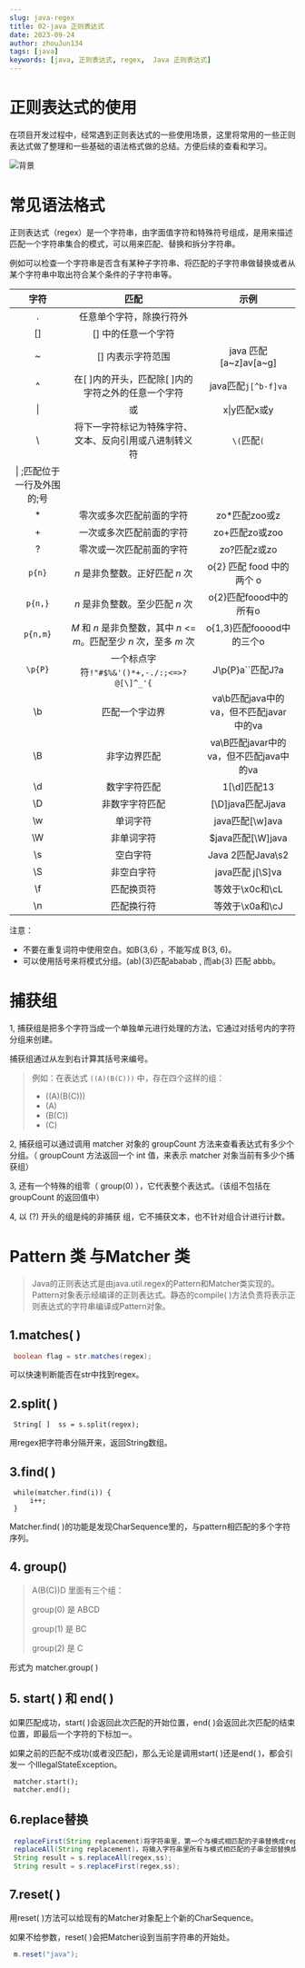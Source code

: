 ```yaml
---
slug: java-regex
title: 02-java 正则表达式
date: 2023-09-24
author: zhouJun134
tags: [java]
keywords: [java, 正则表达式, regex,  Java 正则表达式]
---
```


# 正则表达式的使用

在项目开发过程中，经常遇到正则表达式的一些使用场景，这里将常用的一些正则表达式做了整理和一些基础的语法格式做的总结。方便后续的查看和学习。

<!-- truncate -->
![背景](https://img.zbus.top//zbus/blog/202309241407767.webp)

# 常见语法格式

正则表达式（regex）是一个字符串，由字面值字符和特殊符号组成，是用来描述匹配一个字符串集合的模式，可以用来匹配、替换和拆分字符串。

例如可以检查一个字符串是否含有某种子字符串、将匹配的子字符串做替换或者从某个字符串中取出符合某个条件的子字符串等。

|            字符             |                             匹配                             |                  示例                   |
| :-------------------------: | :----------------------------------------------------------: | :-------------------------------------: |
|              .              |                   任意单个字符，除换行符外                   |                                         |
|             \[]             |                     \[] 中的任意一个字符                     |                                         |
|             \~              |                      \[] 内表示字符范围                      |        java 匹配 \[a~z]av\[a~g]         |
|              ^              |     在\[ ]内的开头，匹配除\[ ]内的字符之外的任意一个字符     |           java匹配`j[^b-f]va`           |
|             \|              |                              或                              |              x\|y匹配x或y               |
|             \\              |    将下一字符标记为特殊字符、文本、反向引用或八进制转义符    |               `\(`匹配`(`               |
| \| ;匹配位于一行及外围的;号 |                                                              |                                         |
|             \*              |                   零次或多次匹配前面的字符                   |             zo\*匹配zoo或z              |
|              +              |                   一次或多次匹配前面的字符                   |             zo+匹配zo或zoo              |
|              ?              |                   零次或一次匹配前面的字符                   |              zo?匹配z或zo               |
|           `p{n}`            |               *n* 是非负整数。正好匹配 *n* 次                |        o{2} 匹配 food 中的两个 o        |
|           `p{n,}`           |               *n* 是非负整数。至少匹配 *n* 次                |         o{2}匹配foood中的所有o          |
|          `p{n,m}`           | *M* 和 *n* 是非负整数，其中 *n* <= *m*。匹配至少 *n* 次，至多 *m* 次 |        o{1,3}匹配fooood中的三个o        |
|           `\p{P}`           |         一个标点字符`!"#$%&'()*+,-./:;<=>?@[\]^_'{`          |           J\p{P}a\`\`匹配J?a            |
|             \b              |                        匹配一个字边界                        | va\b匹配java中的va，但不匹配javar中的va |
|             \B              |                         非字边界匹配                         | va\B匹配javar中的va，但不匹配java中的va |
|             \d              |                         数字字符匹配                         |              1\[\d]匹配13               |
|             \D              |                        非数字字符匹配                        |           \[\D]java匹配Jjava            |
|             \w              |                           单词字符                           |            java匹配\[\w]ava             |
|             \W              |                          非单词字符                          |           \$java匹配\[\W]java           |
|             \s              |                           空白字符                           |            Java 2匹配Java\s2            |
|             \S              |                          非空白字符                          |            java匹配 j\[\S]va            |
|             \f              |                          匹配换页符                          |             等效于\x0c和\cL             |
|             \n              |                          匹配换行符                          |             等效于\x0a和\cJ             |

注意：

*   不要在重复词符中使用空白。如B{3,6} ，不能写成 B{3, 6}。
*   可以使用括号来将模式分组。(ab){3}匹配ababab , 而ab{3} 匹配 abbb。

# 捕获组

1, 捕获组是把多个字符当成一个单独单元进行处理的方法，它通过对括号内的字符分组来创建。

捕获组通过从左到右计算其括号来编号。

> 例如：在表达式 `((A)(B(C)))` 中，存在四个这样的组：
>
> *   ((A)(B(C)))
> *   (A)
> *   (B(C))
> *   (C)

2, 捕获组可以通过调用 matcher 对象的 groupCount 方法来查看表达式有多少个分组。（ groupCount 方法返回一个 int 值，来表示 matcher 对象当前有多少个捕获组）

3, 还有一个特殊的组零（ group(0) ），它代表整个表达式。（该组不包括在 groupCount 的返回值中）

4, 以 (?) 开头的组是纯的非捕获 组，它不捕获文本，也不针对组合计进行计数。

# Pattern 类 与Matcher 类

> Java的正则表达式是由java.util.regex的Pattern和Matcher类实现的。Pattern对象表示经编译的正则表达式。静态的compile( )方法负责将表示正则表达式的字符串编译成Pattern对象。

## 1.matches( )

```java
 boolean flag = str.matches(regex);
```

可以快速判断能否在str中找到regex。

## 2.split( )

     String[ ]  ss = s.split(regex);

用regex把字符串分隔开来，返回String数组。

## 3.find( )

     while(matcher.find(i)) {
         i++;
     }

Matcher.find( )的功能是发现CharSequence里的，与pattern相匹配的多个字符序列。

## 4. group()

> A(B(C))D 里面有三个组：
>
> group(0) 是 ABCD
>
> group(1) 是 BC
>
> group(2) 是 C

形式为 matcher.group( )

## 5. start( ) 和 end( )

如果匹配成功，start( )会返回此次匹配的开始位置，end( )会返回此次匹配的结束位置，即最后一个字符的下标加一。

如果之前的匹配不成功(或者没匹配)，那么无论是调用start( )还是end( )，都会引发一 个IllegalStateException。

     matcher.start();
     matcher.end();

## 6.replace替换

```java
 replaceFirst(String replacement)将字符串里，第一个与模式相匹配的子串替换成replacement。
 replaceAll(String replacement)，将输入字符串里所有与模式相匹配的子串全部替换成replacement。
 String result = s.replaceAll(regex,ss);
 String result = s.replaceFirst(regex,ss);
```

## 7.reset( )

用reset( )方法可以给现有的Matcher对象配上个新的CharSequence。

如果不给参数，reset( )会把Matcher设到当前字符串的开始处。

```java
 m.reset("java");
```
